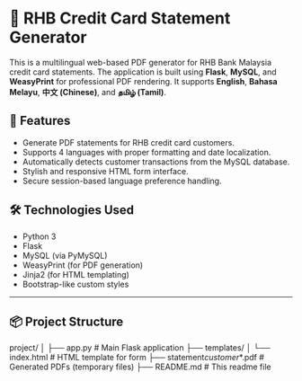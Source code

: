 # 📄 RHB Credit Card Statement Generator

This is a multilingual web-based PDF generator for RHB Bank Malaysia credit card statements. The application is built using **Flask**, **MySQL**, and **WeasyPrint** for professional PDF rendering. It supports **English**, **Bahasa Melayu**, **中文 (Chinese)**, and **தமிழ் (Tamil)**.

## 🚀 Features

- Generate PDF statements for RHB credit card customers.
- Supports 4 languages with proper formatting and date localization.
- Automatically detects customer transactions from the MySQL database.
- Stylish and responsive HTML form interface.
- Secure session-based language preference handling.

## 🛠️ Technologies Used

- Python 3
- Flask
- MySQL (via PyMySQL)
- WeasyPrint (for PDF generation)
- Jinja2 (for HTML templating)
- Bootstrap-like custom styles

---

## 📦 Project Structure

project/ │ ├── app.py # Main Flask application ├── templates/ │ └── index.html # HTML template for form ├── statement*customer*\*.pdf # Generated PDFs (temporary files) ├── README.md # This readme file
